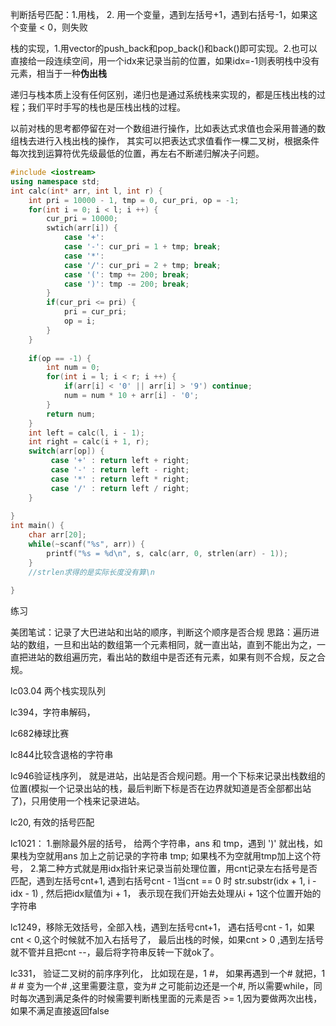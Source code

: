 判断括号匹配：1.用栈， 2. 用一个变量，遇到左括号+1，遇到右括号-1，如果这个变量 < 0，则失败

栈的实现，1.用vector的push_back和pop_back()和back()即可实现。2.也可以直接给一段连续空间，用一个idx来记录当前的位置，如果idx=-1则表明栈中没有元素，相当于一种**伪出栈**

递归与栈本质上没有任何区别，递归也是通过系统栈来实现的，都是压栈出栈的过程；我们平时手写的栈也是压栈出栈的过程。

以前对栈的思考都停留在对一个数组进行操作，比如表达式求值也会采用普通的数组栈去进行入栈出栈的操作， 其实可以把表达式求值看作一棵二叉树，根据条件每次找到运算符优先级最低的位置，再左右不断递归解决子问题。

~~~c++
#include <iostream>
using namespace std;
int calc(int* arr, int l, int r) {
    int pri = 10000 - 1, tmp = 0, cur_pri, op = -1;
   	for(int i = 0; i < l; i ++) {
        cur_pri = 10000;
        swtich(arr[i]) {
            case '+':
            case '-': cur_pri = 1 + tmp; break;
            case '*':
            case '/': cur_pri = 2 + tmp; break;
            case '(': tmp += 200; break;
            case ')': tmp -= 200; break;
        }
        if(cur_pri <= pri) {
            pri = cur_pri;
            op = i;
        }
    }
    
    if(op == -1) {
        int num = 0;
        for(int i = l; i < r; i ++) {
        	if(arr[i] < '0' || arr[i] > '9') continue;
            num = num * 10 + arr[i] - '0';
    	}
        return num;
    }
    int left = calc(l, i - 1);
    int right = calc(i + 1, r);
    switch(arr[op]) {
         case '+' : return left + right; 
	     case '-' : return left - right; 
         case '*' : return left * right; 
         case '/' : return left / right;     
    }
    
}
int main() {
	char arr[20];
    while(~scanf("%s", arr)) {
        printf("%s = %d\n", s, calc(arr, 0, strlen(arr) - 1));
    }
    //strlen求得的是实际长度没有算\n
    
}
~~~



练习

美团笔试：记录了大巴进站和出站的顺序，判断这个顺序是否合规
思路：遍历进站的数组，一旦和出站的数组第一个元素相同，就一直出站，直到不能出为之，一直把进站的数组遍历完，看出站的数组中是否还有元素，如果有则不合规，反之合规。

lc03.04 两个栈实现队列

lc394，字符串解码，

lc682棒球比赛

lc844比较含退格的字符串

lc946验证栈序列， 就是进站，出站是否合规问题。用一个下标来记录出栈数组的位置(模拟一个记录出站的栈，最后判断下标是否在边界就知道是否全部都出站了)，只用使用一个栈来记录进站。

lc20, 有效的括号匹配

lc1021：
1.删除最外层的括号， 给两个字符串，ans 和 tmp，遇到 ')' 就出栈，如果栈为空就用ans 加上之前记录的字符串 tmp; 如果栈不为空就用tmp加上这个符号，
2.第二种方式就是用idx指针来记录当前处理位置，用cnt记录左右括号是否匹配，遇到左括号cnt+1, 遇到右括号cnt - 1当cnt == 0 时 str.substr(idx + 1, i - idx - 1) , 然后把idx赋值为i + 1， 表示现在我们开始去处理从i + 1这个位置开始的字符串

lc1249，移除无效括号，全部入栈，遇到左括号cnt+1， 遇右括号cnt - 1，如果cnt < 0,这个时候就不加入右括号了， 最后出栈的时候，如果cnt > 0 ,遇到左括号就不管并且把cnt --，最后将字符串反转一下就ok了。

lc331， 验证二叉树的前序序列化， 比如现在是，1 #， 如果再遇到一个# 就把，1 # # 变为一个# ,这里需要注意，变为# 之可能前边还是一个#, 所以需要while，同时每次遇到满足条件的时候需要判断栈里面的元素是否 >= 1,因为要做两次出栈，如果不满足直接返回false 
